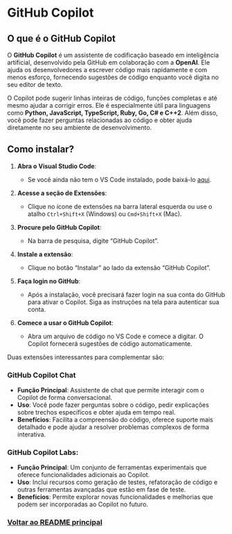 # GitHub Copilot

## O que é o GitHub Copilot

O **GitHub Copilot** é um assistente de codificação baseado em inteligência artificial, desenvolvido pela GitHub em colaboração com a **OpenAI**. Ele ajuda os desenvolvedores a escrever código mais rapidamente e com menos esforço, fornecendo sugestões de código enquanto você digita no seu editor de texto.

O Copilot pode sugerir linhas inteiras de código, funções completas e até mesmo ajudar a corrigir erros. Ele é especialmente útil para linguagens como **Python, JavaScript, TypeScript, Ruby, Go, C# e C++2**. Além disso, você pode fazer perguntas relacionadas ao código e obter ajuda diretamente no seu ambiente de desenvolvimento.

## Como instalar?

1. **Abra o Visual Studio Code**:
   - Se você ainda não tem o VS Code instalado, pode baixá-lo [aqui](https://code.visualstudio.com/).

2. **Acesse a seção de Extensões**:
   - Clique no ícone de extensões na barra lateral esquerda ou use o atalho `Ctrl+Shift+X` (Windows) ou `Cmd+Shift+X` (Mac).

3. **Procure pelo GitHub Copilot**:
   - Na barra de pesquisa, digite “GitHub Copilot”.

4. **Instale a extensão**:
   - Clique no botão “Instalar” ao lado da extensão “GitHub Copilot”.

5. **Faça login no GitHub**:
   - Após a instalação, você precisará fazer login na sua conta do GitHub para ativar o Copilot. Siga as instruções na tela para autenticar sua conta.

6. **Comece a usar o GitHub Copilot**:
   - Abra um arquivo de código no VS Code e comece a digitar. O Copilot fornecerá sugestões de código automaticamente.

Duas extensões interessantes para complementar são:

### GitHub Copilot Chat

- **Função Principal**: Assistente de chat que permite interagir com o Copilot de forma conversacional.
- **Uso**: Você pode fazer perguntas sobre o código, pedir explicações sobre trechos específicos e obter ajuda em tempo real.
- **Benefícios**: Facilita a compreensão do código, oferece suporte mais detalhado e pode ajudar a resolver problemas complexos de forma interativa.

### GitHub Copilot Labs:

- **Função Principal**: Um conjunto de ferramentas experimentais que oferece funcionalidades adicionais ao Copilot.
- **Uso**: Inclui recursos como geração de testes, refatoração de código e outras ferramentas avançadas que estão em fase de teste.
- **Benefícios**: Permite explorar novas funcionalidades e melhorias que podem ser incorporadas ao Copilot no futuro.

### [Voltar ao README principal](../README.md)